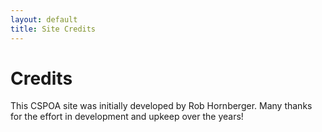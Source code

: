 ```yaml
---
layout: default
title: Site Credits
---
```


# Credits

This CSPOA site was initially developed by Rob Hornberger.  Many thanks for the effort in development and upkeep over the years!

